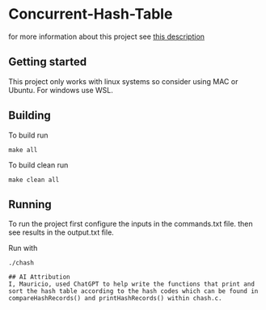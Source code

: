 # Concurrent-Hash-Table
for more information about this project see [this description](https://webcourses.ucf.edu/courses/1464092/assignments/8608634)

## Getting started
This project only works with linux systems so consider using MAC or Ubuntu. For windows use WSL.

## Building
To build run
```
make all
```

To build clean run
```
make clean all
```

## Running
To run the project first configure the inputs in the commands.txt file. then see results in the output.txt file.

Run with
```
./chash

## AI Attribution
I, Mauricio, used ChatGPT to help write the functions that print and sort the hash table according to the hash codes which can be found in compareHashRecords() and printHashRecords() within chash.c.